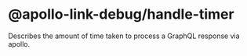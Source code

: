# @apollo-link-debug/handle-timer

Describes the amount of time taken to process a GraphQL response via apollo.
